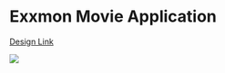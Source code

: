 # Exxmon Movie Application

[Design Link](https://dribbble.com/shots/15558638-Movie-Dashboard-Design-Dark-Mode)

<img src="https://raw.githubusercontent.com/The-CODE-Plus-Plus-Community/Exxmon-Movie-Application/main/Design/Exxmon-Movie.webp" >
